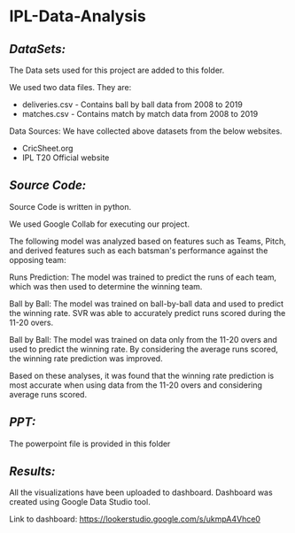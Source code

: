 # IPL-Data-Analysis



## ***DataSets:***

The Data sets used for this project are added to this folder. 

We used two data files. They are: 
* deliveries.csv - Contains ball by ball data from 2008 to 2019
* matches.csv    - Contains match by match data from 2008 to 2019

Data Sources: We have collected above datasets from the below websites.
* CricSheet.org
* IPL T20 Official website


## ***Source Code:***

Source Code is written in python.

We used Google Collab for executing our project. 

The following model was analyzed based on features such as Teams, Pitch, and derived features such as each batsman's performance against the opposing team:

Runs Prediction: The model was trained to predict the runs of each team, which was then used to determine the winning team.

Ball by Ball: The model was trained on ball-by-ball data and used to predict the winning rate. SVR was able to accurately predict runs scored during the 11-20 overs.

Ball by Ball: The model was trained on data only from the 11-20 overs and used to predict the winning rate. By considering the average runs scored, the winning rate prediction was improved.

Based on these analyses, it was found that the winning rate prediction is most accurate when using data from the 11-20 overs and considering average runs scored.




## ***PPT:***
The powerpoint file is provided in this folder

## ***Results:***

All the visualizations have been uploaded to dashboard.
Dashboard was created using Google Data Studio tool.

Link to dashboard: https://lookerstudio.google.com/s/ukmpA4Vhce0 


